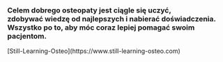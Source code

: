 <h3>Celem dobrego osteopaty jest ciągle się uczyć,<br/>
zdobywać wiedzę od najlepszych i nabierać doświadczenia.<br/>
Wszystko po to, aby móc coraz lepiej pomagać swoim pacjentom.</h3>
[Still-Learning-Osteo](https://www.still-learning-osteo.com)

